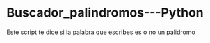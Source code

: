 # Buscador_palindromos---Python
Este script te dice si la palabra que escribes es o no un palidromo 
